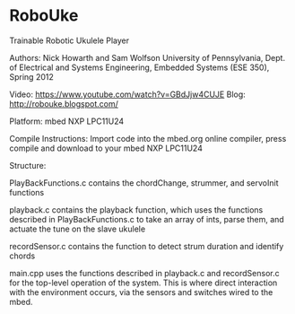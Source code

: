 # RoboUke
Trainable Robotic Ukulele Player

Authors: Nick Howarth and Sam Wolfson
University of Pennsylvania, Dept. of Electrical and Systems Engineering,
Embedded Systems (ESE 350), Spring 2012

Video:  https://www.youtube.com/watch?v=GBdJjw4CUJE
Blog:   http://robouke.blogspot.com/

Platform: mbed NXP LPC11U24

Compile Instructions:
Import code into the mbed.org online compiler, press compile and download to your mbed NXP LPC11U24

Structure: 

PlayBackFunctions.c contains the chordChange, strummer, and servoInit functions

playback.c contains the playback function, which uses the functions described in PlayBackFunctions.c to take an array of ints, parse them, and actuate the tune on the slave ukulele

recordSensor.c contains the function to detect strum duration and identify chords

main.cpp uses the functions described in playback.c and recordSensor.c for the top-level operation of the system. This is where direct interaction with the environment occurs, via the sensors and switches wired to the mbed.
